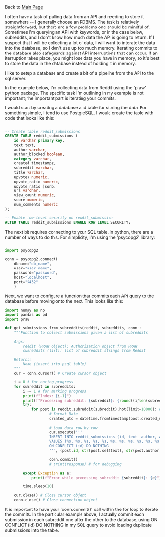 Back to [Main Page](https://github.com/jsachs802/research_overview/blob/main/README.md)

I often have a task of pulling data from an API and needing to store it somewhere -- I generally choose an RDBMS. The task is relatively straightforward, but there are a few problems one should be mindful of. Sometimes I'm querying an API with keywords, or in the case below, subreddits, and I don't know how much data the API is going to return. If I suspect that I will be collecting a lot of data, I will want to interate the data into the database, so I don't use up too much memory. Iterating commits to the database also safeguards against API interruptions that can occur. If an iterruption takes place, you might lose data you have in memory, so it's best to store the data in the database instead of holding it in memory. 

I like to setup a database and create a bit of a pipeline from the API to the sql server. 

In the example below, I'm collecting data from Reddit using the 'praw' python package. The specific task I'm outlining in my example is not important; the important part is iterating your commits. 

I would start by creating a database and table for storing the data. For something simple, I tend to use PostgreSQL. I would create the table with code that looks like this: 

```SQL

-- Create table reddit_submissions
CREATE TABLE reddit_submissions (
    id varchar primary key,
    text text,
    author varchar,
    author_blocked boolean,
    category varchar,
    created timestampz,
    subreddit varchar,
    title varchar,
    upvotes numeric,
    upvote_ratio numeric,
    upvote_ratio jsonb,
    url varchar,
    view_count numeric,
    score numeric,
    num_comments numeric
); 

-- Enable row-level security on reddit_submission
ALTER TABLE reddit_submissions ENABLE ROW LEVEL SECURITY;

```

The next bit requires connecting to your SQL table. In python, there are a number of ways to do this. For simplicity, I'm using the 'psycopg2' library: 

```python

import psycopg2

conn = psycopg2.connect(
    dbname="db_name",
    user="user_name",
    password="password",
    host="localhost",
    port="5432"
    )

```

Next, we want to configure a function that commits each API query to the database before moving onto the next. This looks like this: 

```python
import numpy as np
import pandas as pd
import praw

def get_submissions_from_subreddits(reddit, subreddits, conn):
    """Function to collect submissions given a list of subreddits

    Args:
        reddit (PRAW object): Authorization object from PRAW
        subreddits (list): list of subreddit strings from Reddit

    Returns:
        None (insert into psql table)
    """
    cur = conn.cursor() # Create cursor object

    i = 0 # for noting progress
    for subreddit in subreddits: 
        i += 1 # for marking progress
        print(f"Index: {i-1}")
        print(f"Processing subreddit: {subreddit}: {round((i/len(subreddits))*100, 1)}% done")
        try: 
            for post in reddit.subreddit(subreddit).hot(limit=10000): # Loop through subreddit list
                    # Format Date
                    created_utc = datetime.fromtimestamp(post.created_utc, tz=timezone.utc).isoformat()
                    
                    # Load data row by row
                    cur.execute('''
                    INSERT INTO reddit_submissions (id, text, author, author_blocked, category, created, subreddit, title, upvotes, upvote_ratio, url, view_count, score, num_comments)
                    VALUES (%s, %s, %s, %s, %s, %s, %s, %s, %s, %s, %s, %s, %s, %s)
                    ON CONFLICT (id) DO NOTHING
                    ''', (post.id, str(post.selftext), str(post.author), post.author_is_blocked, post.category, created_utc, str(post.subreddit), post.title, post.ups, post.upvote_ratio, str(post.url), post.view_count, post.score, post.num_comments))
                 
                    conn.commit()
                    # print(response) # for debugging

        except Exception as e:
            print(f"Error while processing subreddit {subreddit}: {e}")

        time.sleep(10)

    cur.close() # Close cursor object
    conn.close() # Close connection object

```

It is important to have your 'conn.commit()' call within the for loop to iterate the commits. In the particular example above, I actually commit each submission in each subreddit one after the other to the database, using ON CONFLICT (id) DO NOTHING in my SQL query to avoid loading duplicate submissions into the table. 

